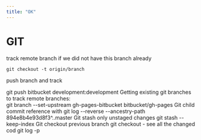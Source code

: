 ```yaml
---
title: "OK"
---
```


GIT
===
track remote branch if we did not have this branch already

    git checkout -t origin/branch
push branch and track

  git push bitbucket development:development
Getting existing git branches to track remote branches:  
  git branch --set-upstream gh-pages-bitbucket bitbucket/gh-pages 
Git child commit reference with
  git log --reverse --ancestry-path 894e8b4e93d8f3^..master
Git stash only unstaged changes
  git stash --keep-index
Git checkout previous branch
  git checkout -
see all the changed cod
git log -p
